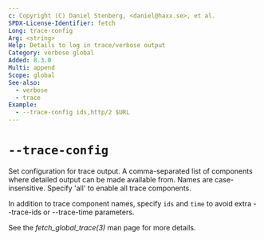 ```yaml
---
c: Copyright (C) Daniel Stenberg, <daniel@haxx.se>, et al.
SPDX-License-Identifier: fetch
Long: trace-config
Arg: <string>
Help: Details to log in trace/verbose output
Category: verbose global
Added: 8.3.0
Multi: append
Scope: global
See-also:
  - verbose
  - trace
Example:
  - --trace-config ids,http/2 $URL
---
```


# `--trace-config`

Set configuration for trace output. A comma-separated list of components where
detailed output can be made available from. Names are case-insensitive.
Specify 'all' to enable all trace components.

In addition to trace component names, specify `ids` and `time` to avoid extra
--trace-ids or --trace-time parameters.

See the *fetch_global_trace(3)* man page for more details.
